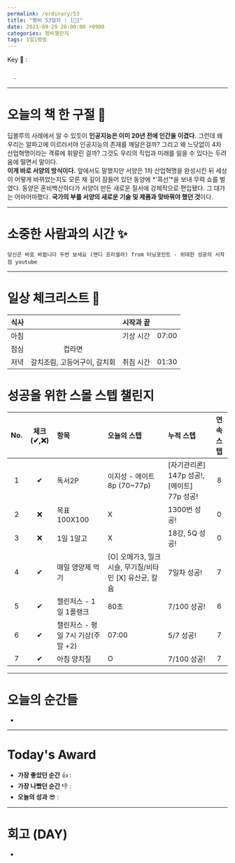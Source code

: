 ```yaml
---
permalink: /ordinary/53
title: "평비 53일차 : [🧳]"
date: 2021-09-29 20:00:00 +0900
categories: 평비챌린지
tags: 1일1평범
---  
```

Key 🔑 : 
```

  - 
```

---
# 오늘의 책 한 구절 📕
딥블루의 사례에서 알 수 있듯이 **인공지능은 이미 20년 전에 인간을 이겼다.** 그런데 왜 우리는 알파고에 이르러서야 인공지능의 존재를 깨달은걸까? 그리고 왜 느닷없이 4차 산업혁명이라는 격류에 휘말린 걸까? 그것도 우리의 직업과 미래를 잃을 수 있다는 두려움에 떨면서 말이다.  
**이게 바로 서양의 방식이다.** 앞에서도 말했지만 서양은 1차 산업혁명을 완성시킨 뒤 세상이 어떻게 바뀌었는지도 모른 채 깊이 잠들어 있던 동양에 *'흑선'*을 보내 무력 쇼를 벌였다. 동양은 혼비백산하다가 서양이 만든 새로운 질서에 강제적으로 편입됐다. 그 대가는 어마어마했다. **국가의 부를 서양의 새로운 기술 및 제품과 맞바꿔야 했던 것**이다.

---
# 소중한 사람과의 시간 ✨
`당신은 바로 바뀝니다 두번 보세요 (앤디 프리셀라) from 터닝포인트 - 위대한 성공의 시작점 youtube`  

---
# 일상 체크리스트 📃

| 식사 |  | 시작과 끝 |  |
|:----:|:----:|:----:|:----:|
| 아침 |  | 기상 시간 | 07:00 |
| 점심 | 컵라면 |  |  |
| 저녁 | 갈치조림, 고등어구이, 갈치회 | 취침 시간 | 01:30 |

# 성공을 위한 스몰 스텝 챌린지

| No. | 체크(✔,❌) | 항목 | 오늘의 스텝 | 누적 스텝 | 연속 스텝 |
|:----:|:----:|:----|:----|:----|:----:|
| 1 | ✔ | 독서2P | 이지성 - 에이트 8p (70~77p) | [자기관리론] 147p 성공!, [에이트] 77p 성공! | 8 |
| 2 | ❌ | 목표 100X100 | X | 1300번 성공! | 0 |
| 3 | ❌ | 1일 1알고 | X | 18강, 5Q 성공! | 0 |
| 4 | ✔ | 매일 영양제 먹기 | [O] 오메가3, 밀크시슬, 무기질/비타민 [X] 유산균, 칼슘 | 7일차 성공! | 7 |
| 5 | ✔ | 챌린저스 - 1일 1플랭크 | 80초 | 7/100 성공! | 6 |
| 6 | ✔ | 챌린저스 - 평일 7시 기상(주말 +2) | 07:00 | 5/7 성공! | 7 |
| 7 | ✔ | 아침 양치질 | O | 7/100 성공! | 7 |

---
# 오늘의 순간들
- 

---
# Today's Award
- **가장 좋았던 순간** 👍 :  
- **가장 나빴던 순간** 👎 :  
- **오늘의 성과** 😎 :  

---
# 회고 (DAY)
- 
